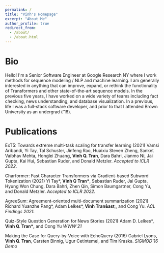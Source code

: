 ```yaml
---
permalink: /
title: "Vinh's Homepage"
excerpt: "About Me"
author_profile: true
redirect_from: 
  - /about/
  - /about.html
---
```


Bio 
===
Hello! I'm a Senior Software Engineer at Google Research NY where I work methods for sequence modeling / NLP and machine learning. I am generally interested in anything that can improve, expand, or rethink the functionality of Transformers and other state-of-the-art sequence models. In the previous five years, I have worked on a wide variety of teams including fact checking, news understanding, and database visualization. In a previous, life I was a full-stack software developer, and prior to that I attended Brown University as an undergrad ('16).


Publications
============
ExT5: Towards extreme multi-task scaling for transfer learning (2021)
Vamsi Aribandi, Yi Tay, Tal Schuster, Jinfeng Rao, Huaixiu Steven Zheng, Sanket Vaibhav Mehta, Honglei Zhuang, **Vinh Q. Tran**, Dara Bahri, Jianmo Ni, Jai Gupta, Kai Hui, Sebastian Ruder, and Donald Metzler.
*Accepted to ICLR 2022.*

Charformer: Fast Character Transformers via Gradient-based Subword Tokenization (2021)
Yi Tay&ast;, **Vinh Q Tran&ast;**, Sebastian Ruder, Jai Gupta, Hyung Won Chung, Dara Bahri, Zhen Qin, Simon Baumgartner, Cong Yu, and Donald Metzler.
*Accepted to ICLR 2022.*

AgreeSum: Agreement-oriented multi-document summarization (2021)
Richard Yuanzhe Pang&ast;, Adam Lelkes&ast;, **Vinh Tran&ast**;, and Cong Yu.
*ACL Findings 2021.*

Quiz-Style Question Generation for News Stories (2021)
Adam D. Lelkes&ast;, **Vinh Q. Tran&ast;**, and Cong Yu
*WWW'21*

Making the Case for Query-by-Voice with EchoQuery (2016)
Gabriel Lyons, **Vinh Q. Tran**, Carsten Binnig, Ugur Cetintemel, and Tim Kraska.
*SIGMOD'16 Demo*

